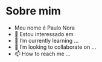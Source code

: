# Sobre mim
- Meu nome é Paulo Nora
- 👀 Estou interessado em
- 🌱 I’m currently learning ...
- 💞️ I’m looking to collaborate on ...
- 📫 How to reach me ...

<!---
paulonora/paulonora is a ✨ special ✨ repository because its `README.md` (this file) appears on your GitHub profile.
You can click the Preview link to take a look at your changes.
--->
